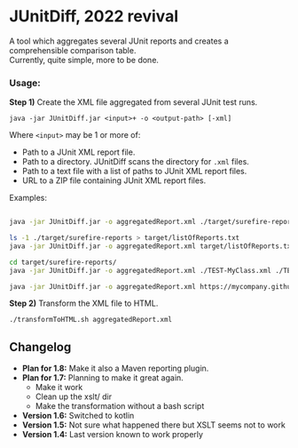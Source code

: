 

JUnitDiff, 2022 revival
==========

A tool which aggregates several JUnit reports and creates a comprehensible comparison table.  
Currently, quite simple, more to be done.


### Usage:

**Step 1)** Create the XML file aggregated from several JUnit test runs.

```
java -jar JUnitDiff.jar <input>+ -o <output-path> [-xml]
```

Where `<input>` may be 1 or more of:

* Path to a JUnit XML report file.
* Path to a directory. JUnitDiff scans the directory for `.xml` files.
* Path to a text file with a list of paths to JUnit XML report files.
* URL to a ZIP file containing JUnit XML report files.

Examples:

```bash

java -jar JUnitDiff.jar -o aggregatedReport.xml ./target/surefire-reports/

ls -1 ./target/surefire-reports > target/listOfReports.txt
java -jar JUnitDiff.jar -o aggregatedReport.xml target/listOfReports.txt

cd target/surefire-reports/
java -jar JUnitDiff.jar -o aggregatedReport.xml ./TEST-MyClass.xml ./TEST-OtherClass.xml

java -jar JUnitDiff.jar -o aggregatedReport.xml https://mycompany.github.com/myproject/build/123/artifacts/junitReports.zip
```

**Step 2)** Transform the XML file to HTML.

```
./transformToHTML.sh aggregatedReport.xml
```

## Changelog

* **Plan for 1.8:** Make it also a Maven reporting plugin. 
* **Plan for 1.7:** Planning to make it great again.
  * Make it work 
  * Clean up the xslt/ dir
  * Make the transformation without a bash script
* **Version 1.6:** Switched to kotlin
* **Version 1.5:** Not sure what happened there but XSLT seems not to work
* **Version 1.4:** Last version known to work properly
